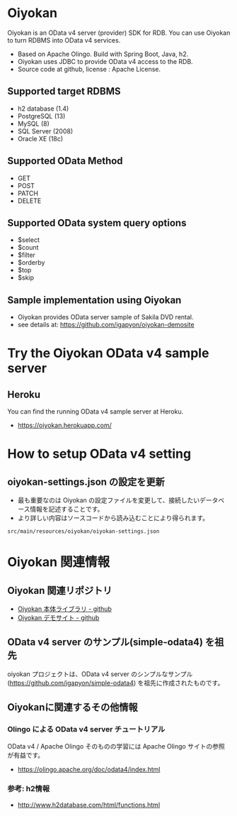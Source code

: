 # Oiyokan

Oiyokan is an OData v4 server (provider) SDK for RDB.
You can use Oiyokan to turn RDBMS into OData v4 services.

- Based on Apache Olingo. Build with Spring Boot, Java, h2.
- Oiyokan uses JDBC to provide OData v4 access to the RDB.
- Source code at github, license : Apache License.

## Supported target RDBMS

- h2 database (1.4)
- PostgreSQL (13)
- MySQL (8)
- SQL Server (2008)
- Oracle XE (18c)

## Supported OData Method

- GET
- POST
- PATCH
- DELETE

## Supported OData system query options

- $select
- $count
- $filter
- $orderby
- $top
- $skip

## Sample implementation using Oiyokan

- Oiyokan provides OData server sample of Sakila DVD rental.
- see details at: https://github.com/igapyon/oiyokan-demosite

# Try the Oiyokan OData v4 sample server

## Heroku

You can find the running OData v4 sample server at Heroku.

- https://oiyokan.herokuapp.com/

# How to setup OData v4 setting

## oiyokan-settings.json の設定を更新

- 最も重要なのは Oiyokan の設定ファイルを変更して、接続したいデータベース情報を記述することです。
- より詳しい内容はソースコードから読み込むことにより得られます。

```sh
src/main/resources/oiyokan/oiyokan-settings.json
```

# Oiyokan 関連情報

## Oiyokan 関連リポジトリ 

- [Oiyokan 本体ライブラリ - github](https://github.com/igapyon/oiyokan)
- [Oiyokan デモサイト - github](https://github.com/igapyon/oiyokan-demosite)

## OData v4 server のサンプル(simple-odata4) を祖先

oiyokan プロジェクトは、OData v4 server のシンプルなサンプル(https://github.com/igapyon/simple-odata4) を祖先に作成されたものです。

## Oiyokanに関連するその他情報

### Olingo による OData v4 server チュートリアル

OData v4 / Apache Olingo そのものの学習には Apache Olingo サイトの参照が有益です。

- https://olingo.apache.org/doc/odata4/index.html

### 参考: h2情報

- http://www.h2database.com/html/functions.html
